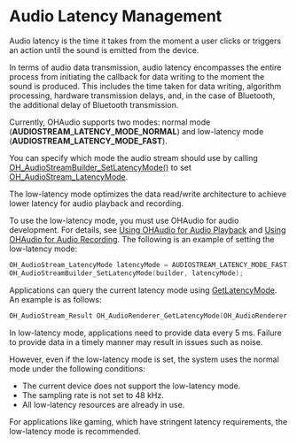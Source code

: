 # Audio Latency Management

Audio latency is the time it takes from the moment a user clicks or triggers an action until the sound is emitted from the device.

In terms of audio data transmission, audio latency encompasses the entire process from initiating the callback for data writing to the moment the sound is produced. This includes the time taken for data writing, algorithm processing, hardware transmission delays, and, in the case of Bluetooth, the additional delay of Bluetooth transmission.

Currently, OHAudio supports two modes: normal mode (**AUDIOSTREAM_LATENCY_MODE_NORMAL**) and low-latency mode (**AUDIOSTREAM_LATENCY_MODE_FAST**).

You can specify which mode the audio stream should use by calling [OH_AudioStreamBuilder_SetLatencyMode()](../../reference/apis-audio-kit/capi-native-audiostreambuilder-h.md#oh_audiostreambuilder_setlatencymode) to set [OH_AudioStream_LatencyMode](../../reference/apis-audio-kit/capi-native-audiostream-base-h.md#oh_audiostream_latencymode).

The low-latency mode optimizes the data read/write architecture to achieve lower latency for audio playback and recording.

To use the low-latency mode, you must use OHAudio for audio development. For details, see [Using OHAudio for Audio Playback](using-ohaudio-for-playback.md) and [Using OHAudio for Audio Recording](using-ohaudio-for-recording.md). The following is an example of setting the low-latency mode:

```cpp
OH_AudioStream_LatencyMode latencyMode = AUDIOSTREAM_LATENCY_MODE_FAST;
OH_AudioStreamBuilder_SetLatencyMode(builder, latencyMode);
```

Applications can query the current latency mode using [GetLatencyMode](../../reference/apis-audio-kit/capi-native-audiorenderer-h.md#oh_audiorenderer_getlatencymode). An example is as follows:

```cpp
OH_AudioStream_Result OH_AudioRenderer_GetLatencyMode(OH_AudioRenderer *renderer, OH_AudioStream_LatencyMode *latencyMode);
```

In low-latency mode, applications need to provide data every 5 ms. Failure to provide data in a timely manner may result in issues such as noise.

However, even if the low-latency mode is set, the system uses the normal mode under the following conditions:

- The current device does not support the low-latency mode.
- The sampling rate is not set to 48 kHz.
- All low-latency resources are already in use.

For applications like gaming, which have stringent latency requirements, the low-latency mode is recommended.
